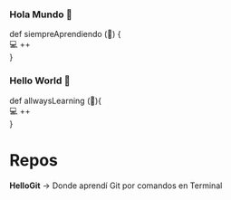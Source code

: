 ### Hola Mundo 👋

def siempreAprendiendo (🤔) {</br>
  💻 ++</br>
}

### Hello World 👋

def allwaysLearning (🤔){</br>
  💻 ++</br>
}

# Repos
**HelloGit** -> Donde aprendí Git por comandos en Terminal

<!--
**rescolanof/rescolanof** is a ✨ _special_ ✨ repository because its `README.md` (this file) appears on your GitHub profile.

Here are some ideas to get you started:

- 🔭 I’m currently working on ...
- 🌱 I’m currently learning ...
- 👯 I’m looking to collaborate on ...
- 🤔 I’m looking for help with ...
- 💬 Ask me about ...
- 📫 How to reach me: ...
- 😄 Pronouns: ...
- ⚡ Fun fact: ...
-->
